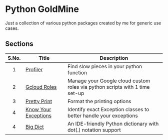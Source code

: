 # Python GoldMine

Just a collection of various python packages created by me for generic use cases.

## Sections

| S.No. | Title | Description |
| :--: | --- | --- |
| 1 | [Profiler](https://github.com/singhgautam7/Python-GoldMine/tree/master/python_profiler) | Find slow pieces in your python function |
| 2 | [Gcloud Roles](https://github.com/singhgautam7/Python-GoldMine/tree/master/gcloud_iam_custom_roles) | Manage your Google cloud custom roles via python scripts with 1 time set-up |
| 3 | [Pretty Print](https://github.com/singhgautam7/Python-GoldMine/tree/master/beauty_print) | Format the printing options |
| 4 | [Know Your Exceptions](https://github.com/singhgautam7/Python-GoldMine/tree/master/know_your_exceptions) | Identify exact Exception classes to better handle your exceptions |
| 4 | [Big Dict](https://github.com/singhgautam7/Python-GoldMine/tree/master/big_dict) | An IDE-friendly Python dictionary with dot(.) notation support |
